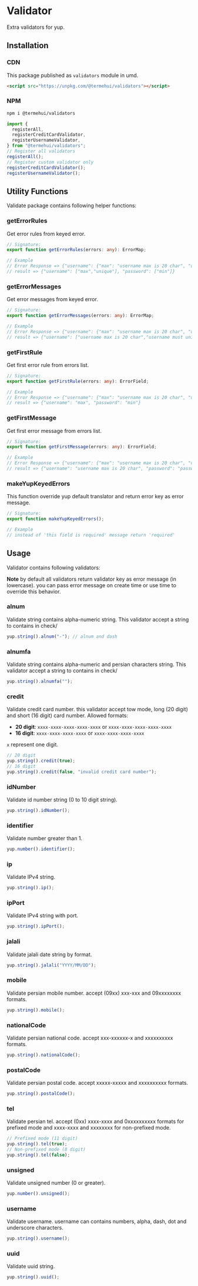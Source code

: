 # Validator

Extra validators for yup.

## Installation

### CDN

This package published as `validators` module in umd.

```html
<script src="https://unpkg.com/@termehui/validators"></script>
```

### NPM

```bash
npm i @termehui/validators
```

```ts
import {
  registerAll,
  registerCreditCardValidator,
  registerUsernameValidator,
} from "@termehui/validators";
// Register all validators
registerAll();
// Register custom validator only
registerCreditCardValidator();
registerUsernameValidator();
```

## Utility Functions

Validate package contains following helper functions:

### getErrorRules

Get error rules from keyed error.

```ts
// Signature:
export function getErrorRules(errors: any): ErrorMap;

// Example
// Error Response => {"username": {"max": "username max is 20 char", "unique": "username must unique"}, "password": {"min" :"password must have 10 char at least"}}
// result => {"username": ["max","unique"], "password": ["min"]}
```

### getErrorMessages

Get error messages from keyed error.

```ts
// Signature:
export function getErrorMessages(errors: any): ErrorMap;

// Example
// Error Response => {"username": {"max": "username max is 20 char", "unique": "username must unique"}, "password": {"min" :"password must have 10 char at least"}}
// result => {"username": ["username max is 20 char","username must unique"], "password": ["password must have 10 char at least"]}
```

### getFirstRule

Get first error rule from errors list.

```ts
// Signature:
export function getFirstRule(errors: any): ErrorField;

// Example
// Error Response => {"username": {"max": "username max is 20 char", "unique": "username must unique"}, "password": {"min" :"password must have 10 char at least"}}
// result => {"username": "max", "password": "min"}
```

### getFirstMessage

Get first error message from errors list.

```ts
// Signature:
export function getFirstMessage(errors: any): ErrorField;

// Example
// Error Response => {"username": {"max": "username max is 20 char", "unique": "username must unique"}, "password": {"min" :"password must have 10 char at least"}}
// result => {"username": "username max is 20 char", "password": "password must have 10 char at least"}
```

### makeYupKeyedErrors

This function override yup default translator and return error key as error message.

```ts
// Signature:
export function makeYupKeyedErrors();

// Example
// instead of 'this field is required' message return 'required'
```

## Usage

Validator contains following validators:

**Note** by default all validators return validator key as error message (in lowercase). you can pass error message on create time or use time to override this behavior.

### alnum

Validate string contains alpha-numeric string. This validator accept a string to contains in check/

```ts
yup.string().alnum("-"); // alnum and dash
```

### alnumfa

Validate string contains alpha-numeric and persian characters string. This validator accept a string to contains in check/

```ts
yup.string().alnumfa("");
```

### credit

Validate credit card number. this validator accept tow mode, long (20 digit) and short (16 digit) card number. Allowed formats:

- **20 digit**: `xxxx-xxxx-xxxx-xxxx-xxxx` or `xxxx-xxxx-xxxx-xxxx-xxxx`
- **16 digit**: `xxxx-xxxx-xxxx-xxxx` or `xxxx-xxxx-xxxx-xxxx`

`x` represent one digit.

```ts
// 20 digit
yup.string().credit(true);
// 16 digit
yup.string().credit(false, "invalid credit card number");
```

### idNumber

Validate id number string (0 to 10 digit string).

```ts
yup.string().idNumber();
```

### identifier

Validate number greater than 1.

```ts
yup.number().identifier();
```

### ip

Validate IPv4 string.

```ts
yup.string().ip();
```

### ipPort

Validate IPv4 string with port.

```ts
yup.string().ipPort();
```

### jalali

Validate jalali date string by format.

```ts
yup.string().jalali("YYYY/MM/DD");
```

### mobile

Validate persian mobile number. accept (09xx) xxx-xxx and 09xxxxxxxx formats.

```ts
yup.string().mobile();
```

### nationalCode

Validate persian national code. accept xxx-xxxxxx-x and xxxxxxxxxx formats.

```ts
yup.string().nationalCode();
```

### postalCode

Validate persian postal code. accept xxxxx-xxxxx and xxxxxxxxxx formats.

```ts
yup.string().postalCode();
```

### tel

Validate persian tel. accept (0xx) xxxx-xxxx and 0xxxxxxxxxx formats for prefixed mode and xxxx-xxxx and xxxxxxxx for non-prefixed mode.

```ts
// Prefixed mode (11 digit)
yup.string().tel(true);
// Non-prefixed mode (8 digit)
yup.string().tel(false);
```

### unsigned

Validate unsigned number (0 or greater).

```ts
yup.number().unsigned();
```

### username

Validate username. username can contains numbers, alpha, dash, dot and underscore characters.

```ts
yup.string().username();
```

### uuid

Validate uuid string.

```ts
yup.string().uuid();
```
